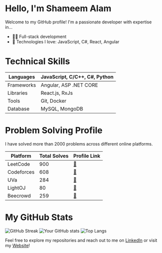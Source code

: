 # Hello, I'm Shameem Alam

Welcome to my GitHub profile! I'm a passionate developer with expertise in...

- 👨‍💻 Full-stack development
- 🚀 Technologies I love: JavaScript, C#, React, Angular

# Technical Skills
| Languages         | JavaScript, C/C++, C#, Python    |
|-------------------|--------------------------|
| Frameworks        | Angular, ASP .NET CORE       |
| Libraries         | React.js, RxJs                 |
| Tools             | Git, Docker              |
| Database          | MySQL, MongoDB           |

# Problem Solving Profile

I have solved more than 2000 problems across different online platforms.

| Platform          | Total Solves | Profile Link                                      |
|-------------------|--------------|---------------------------------------------------|
| LeetCode          | 900          | [&#x1F517;](https://leetcode.com/theshameem/)   |
| Codeforces        | 608          | [&#x1F517;](https://codeforces.com/profile/theshameem)   |
| UVa               | 284          | [&#x1F517;](https://uhunt.onlinejudge.org/id/905254)   |
| LightOJ           | 80           | [&#x1F517;](https://lightoj.com/user/theshameem)   |
| Beecrowd          | 259          | [&#x1F517;](https://www.beecrowd.com.br/judge/en/profile/167329?origem=1)   |


# My GitHub Stats
![GitHub Streak](https://github-readme-streak-stats.herokuapp.com/?user=theshameem&theme=dark)
![Your GitHub stats](https://github-readme-stats.vercel.app/api?username=theshameem&show_icons=true&theme=tokyonight)
![Top Langs](https://github-readme-stats.vercel.app/api/top-langs/?username=theshameem&layout=compact)


Feel free to explore my repositories and reach out to me on [LinkedIn](https://www.linkedin.com/in/shameem-alam/) or visit my [Website](https://www.shameemalam.com/)!
